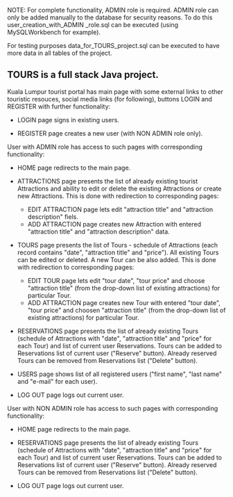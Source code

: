 NOTE:
For complete functionality, ADMIN role is required. ADMIN role can only be added manually to the database for security reasons. To do this user_creation_with_ADMIN _role.sql can be executed (using MySQLWorkbench for example).

For testing purposes data_for_TOURS_project.sql can be executed to have more data in all tables of the project.



TOURS is a full stack Java project.
----------------------------------------------------------------------------------------------------

Kuala Lumpur tourist portal has main page with some external links to other touristic resouces, social media links (for following), buttons LOGIN and REGISTER with further functionality:

- LOGIN page signs in existing users.

- REGISTER page creates a new user (with NON ADMIN role only).



User with ADMIN role has access to such pages with corresponding functionality:

- HOME page redirects to the main page.

- ATTRACTIONS page presents the list of already existing tourist Attractions and ability to edit or delete the existing Attractions or create new Attractions. This is done with redirection to corresponding pages:
    - EDIT ATTRACTION page lets edit "attraction title" and "attraction description" fiels.
    - ADD ATTRACTION page creates new Attraction with entered "attraction title" and "attraction description" data.

- TOURS page presents the list of Tours - schedule of Attractions (each record contains "date", "attraction title" and "price"). All existing Tours can be edited or deleted. A new Tour can be also added. This is done with redirection to corresponding pages:
    - EDIT TOUR page lets edit "tour date", "tour price" and choose "attraction title" (from the drop-down list of existing attractions) for particular Tour.
    - ADD ATTRACTION page creates new Tour with entered "tour date", "tour price" and choosen "attraction title" (from the drop-down list of existing attractions) for particular Tour.
    
- RESERVATIONS page presents the list of already existing Tours (schedule of Attractions with "date", "attraction title" and "price" for each Tour) and list of current user Reservations. Tours can be added to Reservations list of current user ("Reserve" button). Already reserved Tours can be removed from Reservations list ("Delete" button).

- USERS page shows list of all registered users ("first name", "last name" and "e-mail" for each user).

- LOG OUT page logs out current user.



User with NON ADMIN role has access to such pages with corresponding functionality:

- HOME page redirects to the main page.

- RESERVATIONS page presents the list of already existing Tours (schedule of Attractions with "date", "attraction title" and "price" for each Tour) and list of current user Reservations. Tours can be added to Reservations list of current user ("Reserve" button). Already reserved Tours can be removed from Reservations list ("Delete" button).

- LOG OUT page logs out current user.
